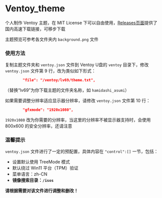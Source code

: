 # Ventoy_theme
个人制作 Ventoy 主题，在 MIT License 下可以自由使用，[Releases页面](https://github.com/luckykeeper/ventoy_theme/releases)提供了国内高速下载链接，可移步下载

主题预览可参考各文件夹内 `background.png` 文件

### 使用方法

复制主题文件夹和 `ventoy.json` 文件到 Ventoy U盘的 `ventoy` 目录下，修改 `ventoy.json` 文件第 9 行，改为类似如下形式：

```json
        "file": "/ventoy/lv69/theme.txt",
```

（替换“lv69”为你下载主题的文件夹名称，如 `hamidashi_asumi`）

如果需要调整分辨率适应显示器分辨率，请修改 `ventoy.json` 文件第 10 行：

```json
        "gfxmode": "1920x1080",
```

`1920x1080` 改为你需要的分辨率，当这里的分辨率不被显示器支持时，会使用 800x600 的安全分辨率，还请注意

### 温馨提示

 `ventoy.json` 文件进行了一定的预配置，具体内容在 `"control":[]` 一节，包括：

- 设置默认使用 TreeMode 模式
- 默认绕过 Win11 平台（TPM）验证
- 菜单语言：zh-CN
- **镜像搜索目录：`/isos`**

**请根据需要对该文件进行调整和删改！**

